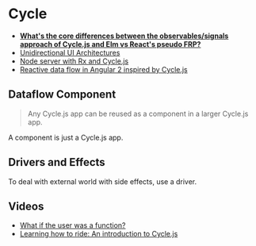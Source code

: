 # Cycle

* [**What's the core differences between the observables/signals approach of Cycle.js and Elm vs React's pseudo FRP?**](https://www.reddit.com/r/javascript/comments/3zr6i0/conversation_whats_the_core_differences_between/)
* [Unidirectional UI Architectures](http://staltz.com/unidirectional-user-interface-architectures.html)
* [Node server with Rx and Cycle.js](https://glebbahmutov.com/blog/node-server-with-rx-and-cycle/)
* [Reactive data flow in Angular 2 inspired by Cycle.js](http://blog.lambda-it.ch/reactive-data-flow-in-angular-2/)

## Dataflow Component

> Any Cycle.js app can be reused as a component in a larger Cycle.js app.

A component is just a Cycle.js app.

## Drivers and Effects

To deal with external world with side effects, use a driver.

## Videos

* [What if the user was a function?](https://www.youtube.com/watch?v=1zj7M1LnJV4)
* [Learning how to ride: An introduction to Cycle.js](https://www.youtube.com/watch?v=31URmaeNHSs)